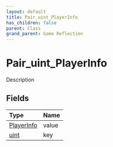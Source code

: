 ```yaml
---
layout: default
title: Pair_uint_PlayerInfo
has_children: false
parent: Class
grand_parent: Game Reflection
---
```

# Pair_uint_PlayerInfo
Description 

## Fields

| Type | Name |
|:-------------|:--------------|
| [PlayerInfo](/docs/game-reflection/classes/player_info) | value |
| [uint](/docs/game-reflection/components/uint) | key |

